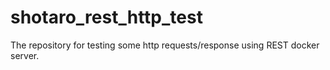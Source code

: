 # shotaro_rest_http_test
The repository for testing some http requests/response using REST docker server.
